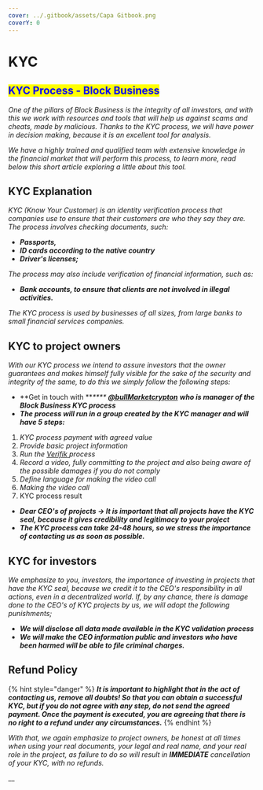 ```yaml
---
cover: ../.gitbook/assets/Capa Gitbook.png
coverY: 0
---
```


# KYC

## <mark style="color:blue;">KYC Process - Block Business</mark>

_One of the pillars of Block Business is the integrity of all investors, and with this we work with resources and tools that will help us against scams and cheats, made by malicious. Thanks to the KYC process, we will have power in decision making, because it is an excellent tool for analysis._

_We have a highly trained and qualified team with extensive knowledge in the financial market that will perform this process, to learn more, read below this short article exploring a little about this tool._

## KYC Explanation

_KYC (Know Your Customer) is an identity verification process that companies use to ensure that their customers are who they say they are. The process involves checking documents, such:_

* _**Passports,**_&#x20;
* _**ID cards according to the native country**_&#x20;
* _**Driver's licenses;**_

_The process may also include verification of financial information, such as:_

* _**Bank accounts, to ensure that clients are not involved in illegal activities.**_

_The KYC process is used by businesses of all sizes, from large banks to small financial services companies._

## KYC to project owners

_With our KYC process we intend to assure investors that the owner guarantees and makes himself fully visible for the sake of the security and integrity of the same, to do this we simply follow the following steps:_

* **Get in touch with **_****_ [_**@bullMarketcrypton**_](https://t.me/bullMarketcrypton) _**who is manager of the Block Business KYC process**_
* _**The process will run in a group created by the KYC manager and will have 5 steps:**_

1. _KYC process payment with agreed value_
2. _Provide basic project information_
3. _Run the_ [_Verifik_ ](https://www.veriff.com/use-cases/kyc?keyword=kyc%20verification\&utm\_term=kyc%20verification\&utm\_campaign=Search+-+Sales+-+South+America\&utm\_source=google\&utm\_medium=cpc\&hsa\_acc=1064629533\&hsa\_cam=12087145194\&hsa\_grp=111636951530\&hsa\_ad=492054328683\&hsa\_src=g\&hsa\_tgt=kwd-12328010774\&hsa\_kw=kyc%20verification\&hsa\_mt=b\&hsa\_net=adwords\&hsa\_ver=3\&gclid=CjwKCAiAleOeBhBdEiwAfgmXf2TqdZT\_7cTIz2RnPi\_PeKN9eLqIELH5\_a-3fn5n19TChS4Y8lML-BoCJ4wQAvD\_BwE)_process_
4. _Record a video, fully committing to the project and also being aware of the possible damages if you do not comply_
5. _Define language for making the video call_
6. _Making the video call_
7. KYC process result

* _**Dear CEO's of projects -> It is important that all projects have the KYC seal, because it gives credibility and legitimacy to your project**_
* _**The KYC process can take 24-48 hours, so we stress the importance of contacting us as soon as possible.**_

## KYC for investors

_We emphasize to you, investors, the importance of investing in projects that have the KYC seal, because we credit it to the CEO's responsibility in all actions, even in a decentralized world. If, by any chance, there is damage done to the CEO's of KYC projects by us, we will adopt the following punishments;_

* _**We will disclose all data made available in the KYC validation process**_
* _**We will make the CEO information public and investors who have been harmed will be able to file criminal charges.**_

## Refund Policy

{% hint style="danger" %}
_**It is important to highlight that in the act of contacting us, remove all doubts! So that you can obtain a successful KYC, but if you do not agree with any step, do not send the agreed payment. Once the payment is executed, you are agreeing that there is no right to a refund under any circumstances.**_
{% endhint %}

_With that, we again emphasize to project owners, be honest at all times when using your real documents, your legal and real name, and your real role in the project, as failure to do so will result in **IMMEDIATE** cancellation of your KYC, with no refunds._

__
